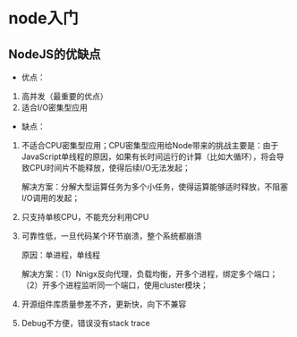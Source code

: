 # node入门
## NodeJS的优缺点
+ 优点：
1. 高并发（最重要的优点）
2. 适合I/O密集型应用

+ 缺点：
1. 不适合CPU密集型应用；CPU密集型应用给Node带来的挑战主要是：由于JavaScript单线程的原因，如果有长时间运行的计算（比如大循环），将会导致CPU时间片不能释放，使得后续I/O无法发起；

    解决方案：分解大型运算任务为多个小任务，使得运算能够适时释放，不阻塞I/O调用的发起；

2. 只支持单核CPU，不能充分利用CPU

3. 可靠性低，一旦代码某个环节崩溃，整个系统都崩溃

    原因：单进程，单线程

    解决方案：（1）Nnigx反向代理，负载均衡，开多个进程，绑定多个端口； （2）开多个进程监听同一个端口，使用cluster模块；

4. 开源组件库质量参差不齐，更新快，向下不兼容

5. Debug不方便，错误没有stack trace
